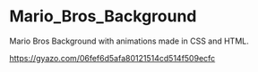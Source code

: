 # Mario_Bros_Background
Mario Bros Background with animations made in CSS and HTML.

https://gyazo.com/06fef6d5afa80121514cd514f509ecfc
